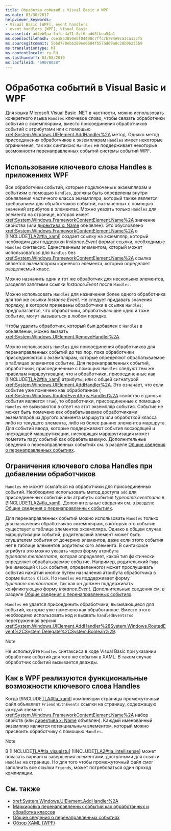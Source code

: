 ```yaml
---
title: Обработка событий в Visual Basic и WPF
ms.date: 03/30/2017
helpviewer_keywords:
- Visual Basic [WPF], event handlers
- event handlers [WPF], Visual Basic
ms.assetid: ad4eb9aa-3afc-4a71-8cf6-add3fbea54a1
ms.openlocfilehash: c6e1863850ebf04408c7ffc7b784e9ca3ca12cf5
ms.sourcegitcommit: 5b6d778ebb269ee6684fb57ad69a8c28b06235b9
ms.translationtype: MT
ms.contentlocale: ru-RU
ms.lasthandoff: 04/08/2019
ms.locfileid: "59078028"
---
```

# <a name="visual-basic-and-wpf-event-handling"></a>Обработка событий в Visual Basic и WPF
Для языка Microsoft Visual Basic .NET в частности, можно использовать конкретного языка `Handles` ключевое слово, чтобы связать обработчики событий с экземплярами, вместо присоединения обработчиков событий с атрибутами или с помощью <xref:System.Windows.UIElement.AddHandler%2A> метод. Однако метод присоединения обработчиков к экземплярам `Handles` имеет некоторые ограничения, так как синтаксис `Handles` не поддерживает некоторые возможности перенаправленных событий системы событий WPF.  
  
## <a name="using-handles-in-a-wpf-application"></a>Использование ключевого слова Handles в приложениях WPF  
 Все обработчики событий, которые подключены к экземплярам и событиям с помощью `Handles`, должны быть определены внутри объявления частичного класса экземпляра, который также является требованием для обработчиков событий, назначенных с помощью значений атрибутов в элементах. Можно указать только `Handles` для элемента на странице, которая имеет <xref:System.Windows.FrameworkContentElement.Name%2A> значение свойства (или [директива x: Name](../../xaml-services/x-name-directive.md) объявлен). Это обусловлено <xref:System.Windows.FrameworkContentElement.Name%2A> в [!INCLUDE[TLA2#tla_xaml](../../../../includes/tla2sharptla-xaml-md.md)] создает ссылку на экземпляр, который необходим для поддержки *Instance.Event* формат ссылки, необходимые `Handles` синтаксис. Единственным элементом, который может использоваться для `Handles` без <xref:System.Windows.FrameworkContentElement.Name%2A> ссылка является экземпляром корневого элемента, который определяет разделяемый класс.  
  
 Можно назначить один и тот же обработчик для нескольких элементов, разделяя запятыми ссылки *Instance.Event* после `Handles`.  
  
 Можно использовать `Handles` для назначения более одного обработчика для той же ссылки *Instance.Event*. Не следует придавать значения порядку, в котором приведены обработчики в ссылке `Handles`; предполагается, что обработчики, обрабатывающие одно и тоже событие, могут вызываться в любом порядке.  
  
 Чтобы удалить обработчик, который был добавлен с `Handles` в объявлении, можно вызвать <xref:System.Windows.UIElement.RemoveHandler%2A>.  
  
 Можно использовать `Handles` для присоединения обработчиков для перенаправленных событий до тех пор, пока обработчики присоединяются к экземплярам, которые определяют обрабатываемое в таблицах элементов событие. Для перенаправленных событий, обработчики, присоединенные с помощью `Handles` следуют тем же правилам маршрутизации, что и обработчики, присоединенные как [!INCLUDE[TLA2#tla_xaml](../../../../includes/tla2sharptla-xaml-md.md)] атрибуты, или с общей сигнатурой <xref:System.Windows.UIElement.AddHandler%2A>. Это означает, что если событие уже помечено как обработанное ( <xref:System.Windows.RoutedEventArgs.Handled%2A> свойство в данных события является `True`), то обработчики, присоединенные с помощью `Handles` не вызываются в ответ на этот экземпляр события. Событие не может быть помечено как обрабатываемое обработчиками экземпляров из другого элемента маршрута или обработкой класса либо из текущего элемента, либо из более ранних элементов маршрута. Для событий ввода, которые поддерживают события восходящей и нисходящей маршрутизации, нисходящая маршрутизация может пометить пару событий как обрабатываемую. Дополнительные сведения о перенаправленных событиях см. в разделе [Общие сведения о перенаправленных событиях](routed-events-overview.md).  
  
## <a name="limitations-of-handles-for-adding-handlers"></a>Ограничения ключевого слова Handles при добавлении обработчиков  
 `Handles` не может ссылаться на обработчики для присоединенных событий. Необходимо использовать метод доступа `add` для присоединенных событий или атрибуты события *typename.eventname* в [!INCLUDE[TLA2#tla_xaml](../../../../includes/tla2sharptla-xaml-md.md)]. Дополнительные сведения см. в разделе [Общие сведения о перенаправленных событиях](routed-events-overview.md).  
  
 Для перенаправленных событий можно использовать `Handles` только для назначения обработчиков экземплярам, в которых это событие существует в таблице элементов экземпляра. Однако в общем случае маршрутизации событий, родительский элемент может быть слушателем события от дочерних элементов, даже если этого события нет в таблице элементов родительского элемента. В синтаксисе атрибута это можно указать через форму атрибута *typename.membername*, которая определяет, какой тип фактически определяет обрабатываемое событие. Например, родительский `Page` (не имеющий `Click` события, определенного) может прослушивать события нажатий кнопки путем назначения атрибута обработчика в форме `Button.Click`. Но `Handles` не поддерживает форму *typename.membername*, так как он должен поддерживать конфликтующую форму *Instance.Event*. Дополнительные сведения см. в разделе [Общие сведения о перенаправленных событиях](routed-events-overview.md).  
  
 `Handles` не удается присоединить обработчики, вызывающиеся для событий, которые уже помечено как обработанное. Вместо этого необходимо использовать код и вызвать `handledEventsToo` перегруженная версия <xref:System.Windows.UIElement.AddHandler%28System.Windows.RoutedEvent%2CSystem.Delegate%2CSystem.Boolean%29>.  
  
> [!NOTE]
>  Не используйте `Handles` синтаксиса в коде Visual Basic при указании обработчик событий для того же события в XAML. В таком случае обработчик событий вызывается дважды.  
  
## <a name="how-wpf-implements-handles-functionality"></a>Как в WPF реализуются функциональные возможности ключевого слова Handles  
 Когда [!INCLUDE[TLA#tla_xaml](../../../../includes/tlasharptla-xaml-md.md)] компиляции страницы промежуточный файл объявляет `Friend` `WithEvents` ссылки на страницу, содержащую каждый элемент <xref:System.Windows.FrameworkContentElement.Name%2A> набор свойств (или [директива x: Name](../../xaml-services/x-name-directive.md) объявлен). Каждый именованный экземпляр является потенциальным элементом, который можно присвоить обработчику с помощью `Handles`.  
  
> [!NOTE]
>  В [!INCLUDE[TLA#tla_visualstu](../../../../includes/tlasharptla-visualstu-md.md)] [!INCLUDE[TLA2#tla_intellisense](../../../../includes/tla2sharptla-intellisense-md.md)] может показать варианты завершения элементами, доступными для ссылки `Handles` на странице. Но для того чтобы промежуточный файл смог заполнить все ссылки `Friends`, может потребоваться один проход компиляции.  
  
## <a name="see-also"></a>См. также

- <xref:System.Windows.UIElement.AddHandler%2A>
- [Маркировка перенаправленных событий как обработанных и обработка классов](marking-routed-events-as-handled-and-class-handling.md)
- [Общие сведения о перенаправленных событиях](routed-events-overview.md)
- [Обзор XAML (WPF)](xaml-overview-wpf.md)
